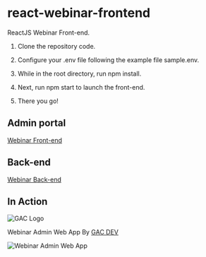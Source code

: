 # react-webinar-frontend
ReactJS Webinar Front-end. 

1. Clone the repository code.

2. Configure your .env file following the example file sample.env.

5. While in the root directory, run npm install. 

6. Next, run npm start to launch the front-end.

7. There you go!

## Admin portal

[Webinar Front-end](https://github.com/affkoul/react-webinar-admin-portal)

## Back-end

[Webinar Back-end](https://github.com/affkoul/node-webinar-backend)

## In Action

![GAC Logo](https://geniusandcourage.com/favicon.ico)

Webinar Admin Web App By [GAC DEV](https://geniusandcourage.com)

![Webinar Admin Web App](https://ndolet.com/webinaradmin.png)
